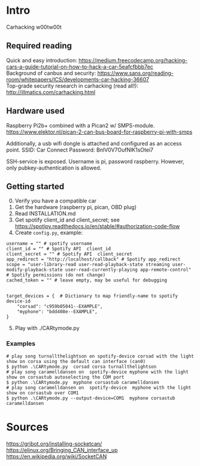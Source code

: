 # Intro

Carhacking w00tw00t

## Required reading

Quick and easy introduction: https://medium.freecodecamp.org/hacking-cars-a-guide-tutorial-on-how-to-hack-a-car-5eafcfbbb7ec  
Background of canbus and security: https://www.sans.org/reading-room/whitepapers/ICS/developments-car-hacking-36607  
Top-grade security research in carhacking (read all!): http://illmatics.com/carhacking.html

## Hardware used

Raspberry Pi2b+ combined with a Pican2 w/ SMPS-module. https://www.elektor.nl/pican-2-can-bus-board-for-raspberry-pi-with-smps

Additionally, a usb wifi dongle is attached and configured as an access point.
SSID: Car Connect
Password: BnlV0V7OufNlK1sOtei7

SSH-service is exposed. Username is pi, password raspberry. However, only pubkey-authentication is allowed.

## Getting started

0. Verify you have a compatible car
1. Get the hardware (raspberry pi, pican, OBD plug)
2. Read INSTALLATION.md
3. Get spotify client_id and client_secret; see https://spotipy.readthedocs.io/en/stable/#authorization-code-flow
4. Create `config.py`, example:

```
username = "" # spotify username
client_id = "" # Spotify API  client_id
client_secret = "" # Spotify API  client_secret
app_redirect = "http://localhost/callback" # Spotify app_redirect
scope = "user-library-read user-read-playback-state streaming user-modify-playback-state user-read-currently-playing app-remote-control" # Spotify permissions (do not change)
cached_token = "" # leave empty, may be useful for debugging


target_devices = {  # Dictionary to map friendly-name to spotify device-id
    "corsad": "c959b05041--EXAMPLE",
    "myphone": "bdd408e--EXAMPLE",
}

```

5. Play with ./CARtymode.py

### Examples

```
# play song turnallthelightson on spotify-device corsad with the light show on corsa using the default can interface (can0)
$ python .\CARtymode.py  corsad corsa turnallthelightson
# play song caramelldansen on  spotify-device myphone with the light show on corsastub autoselecting the COM port
$ python .\CARtymode.py  myphone corsastub caramelldansen
# play song caramelldansen on  spotify-device  myphone with the light show on corsastub over COM1
$ python .\CARtymode.py --output-device=COM1  myphone corsastub caramelldansen
```

# Sources

https://gribot.org/installing-socketcan/  
https://elinux.org/Bringing_CAN_interface_up  
https://en.wikipedia.org/wiki/SocketCAN
